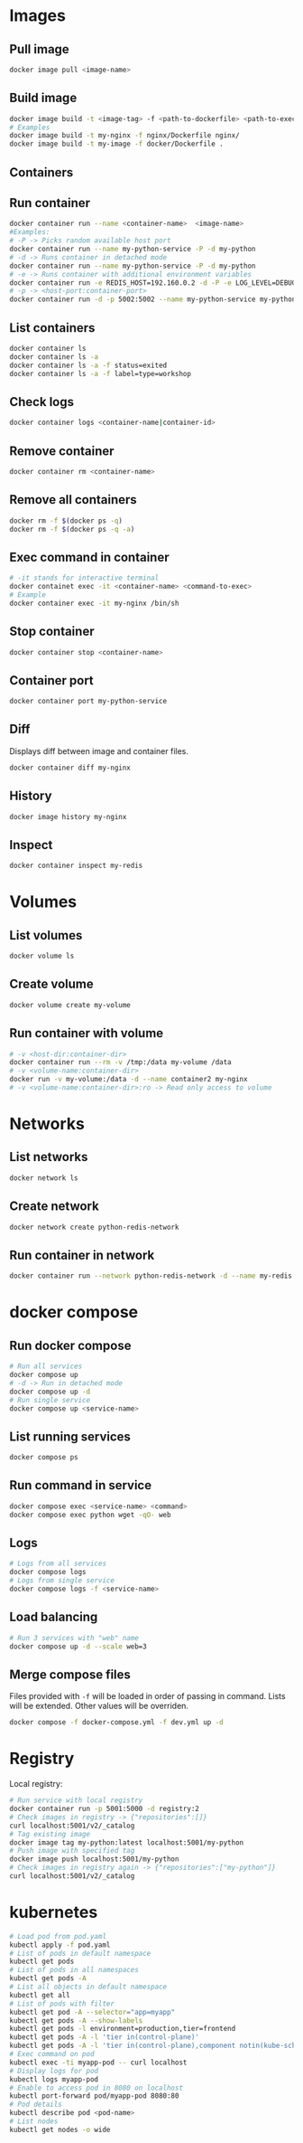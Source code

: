 # Images
## Pull image
```sh
docker image pull <image-name>
```

## Build image
```sh
docker image build -t <image-tag> -f <path-to-dockerfile> <path-to-exec-dir>
# Examples
docker image build -t my-nginx -f nginx/Dockerfile nginx/
docker image build -t my-image -f docker/Dockerfile .
```


## Containers
## Run container
```sh
docker container run --name <container-name>  <image-name>
#Examples:
# -P -> Picks random available host port
docker container run --name my-python-service -P -d my-python
# -d -> Runs container in detached mode
docker container run --name my-python-service -P -d my-python
# -e -> Runs container with additional environment variables
docker container run -e REDIS_HOST=192.160.0.2 -d -P -e LOG_LEVEL=DEBUG --name my-python-service my-python
# -p -> <host-port:container-port>
docker container run -d -p 5002:5002 --name my-python-service my-python
```

## List containers
```sh
docker container ls
docker container ls -a
docker container ls -a -f status=exited
docker container ls -a -f label=type=workshop
```

## Check logs
```sh
docker container logs <container-name|container-id>
```

## Remove container
```sh
docker container rm <container-name>
```

## Remove all containers
```sh
docker rm -f $(docker ps -q) 
docker rm -f $(docker ps -q -a) 
```

## Exec command in container
```sh
# -it stands for interactive terminal
docker containet exec -it <container-name> <command-to-exec>
# Example
docker container exec -it my-nginx /bin/sh
```

## Stop container
```sh
docker container stop <container-name>
```

## Container port
```sh
docker container port my-python-service
```

## Diff
Displays diff between image and container files.
```sh
docker container diff my-nginx
```

## History
```sh
docker image history my-nginx
```

## Inspect
```sh
docker container inspect my-redis
```
# Volumes
## List volumes
```sh
docker volume ls
```

## Create volume
```sh
docker volume create my-volume
```

## Run container with volume
```sh
# -v <host-dir:container-dir>
docker container run --rm -v /tmp:/data my-volume /data
# -v <volume-name:container-dir>
docker run -v my-volume:/data -d --name container2 my-nginx
# -v <volume-name:container-dir>:ro -> Read only access to volume
```

# Networks
## List networks
```sh
docker network ls
```
## Create network
```sh
docker network create python-redis-network
```

## Run container in network
```sh
docker container run --network python-redis-network -d --name my-redis redis
```

# docker compose

## Run docker compose
```sh
# Run all services
docker compose up
# -d -> Run in detached mode
docker compose up -d
# Run single service
docker compose up <service-name>
```

## List running services
```sh
docker compose ps
```

## Run command in service
```sh
docker compose exec <service-name> <command>
docker compose exec python wget -qO- web
```

## Logs
```sh
# Logs from all services 
docker compose logs
# Logs from single service
docker compose logs -f <service-name>
```

## Load balancing
```sh
# Run 3 services with "web" name
docker compose up -d --scale web=3
```

## Merge compose files
Files provided with `-f` will be loaded in order of passing in command. 
Lists will be extended. Other values will be overriden.

```sh
docker compose -f docker-compose.yml -f dev.yml up -d
```

# Registry

Local registry:
```sh
# Run service with local registry
docker container run -p 5001:5000 -d registry:2
# Check images in registry -> {"repositories":[]}
curl localhost:5001/v2/_catalog
# Tag existing image 
docker image tag my-python:latest localhost:5001/my-python
# Push image with specified tag
docker image push localhost:5001/my-python
# Check images in registry again -> {"repositories":["my-python"]}
curl localhost:5001/v2/_catalog
```

# kubernetes
```sh
# Load pod from pod.yaml
kubectl apply -f pod.yaml
# List of pods in default namespace
kubectl get pods
# List of pods in all namespaces
kubectl get pods -A
# List all objects in default namespace
kubectl get all
# List of pods with filter
kubectl get pod -A --selector="app=myapp"
kubectl get pods -A --show-labels
kubectl get pods -l environment=production,tier=frontend
kubectl get pods -A -l 'tier in(control-plane)'
kubectl get pods -A -l 'tier in(control-plane),component notin(kube-scheduler)'
# Exec command on pod
kubectl exec -ti myapp-pod -- curl localhost
# Display logs for pod
kubectl logs myapp-pod
# Enable to access pod in 8080 on localhost
kubectl port-forward pod/myapp-pod 8080:80
# Pod details
kubectl describe pod <pod-name>
# List nodes
kubectl get nodes -o wide
```